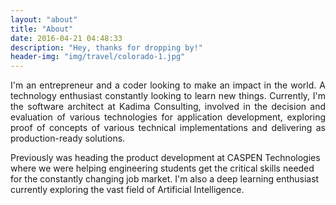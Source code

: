 ```yaml
---
layout: "about"
title: "About"
date: 2016-04-21 04:48:33
description: "Hey, thanks for dropping by!"
header-img: "img/travel/colorado-1.jpg"
---
```


<p style="text-align: justify">
I'm an entrepreneur and a coder looking to make an impact in the world. A technology enthusiast constantly looking to learn new things. Currently, I'm the software architect at Kadima Consulting, involved in the decision and evaluation of various technologies for application development, exploring proof of concepts of various technical implementations and delivering as production-ready solutions.

Previously was heading the product development at CASPEN Technologies where we were helping engineering students get the critical skills needed for the constantly changing job market. I'm also a deep learning enthusiast currently exploring the vast field of Artificial Intelligence.
</p>
